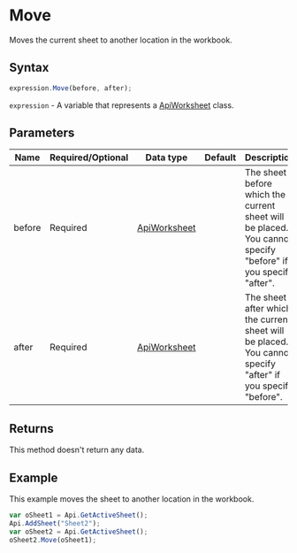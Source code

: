 # Move

Moves the current sheet to another location in the workbook.

## Syntax

```javascript
expression.Move(before, after);
```

`expression` - A variable that represents a [ApiWorksheet](../ApiWorksheet.md) class.

## Parameters

| **Name** | **Required/Optional** | **Data type** | **Default** | **Description** |
| ------------- | ------------- | ------------- | ------------- | ------------- |
| before | Required | [ApiWorksheet](../../ApiWorksheet/ApiWorksheet.md) |  | The sheet before which the current sheet will be placed. You cannot specify "before" if you specify "after". |
| after | Required | [ApiWorksheet](../../ApiWorksheet/ApiWorksheet.md) |  | The sheet after which the current sheet will be placed. You cannot specify "after" if you specify "before". |

## Returns

This method doesn't return any data.

## Example

This example moves the sheet to another location in the workbook.

```javascript
var oSheet1 = Api.GetActiveSheet();
Api.AddSheet("Sheet2");
var oSheet2 = Api.GetActiveSheet();
oSheet2.Move(oSheet1);
```
